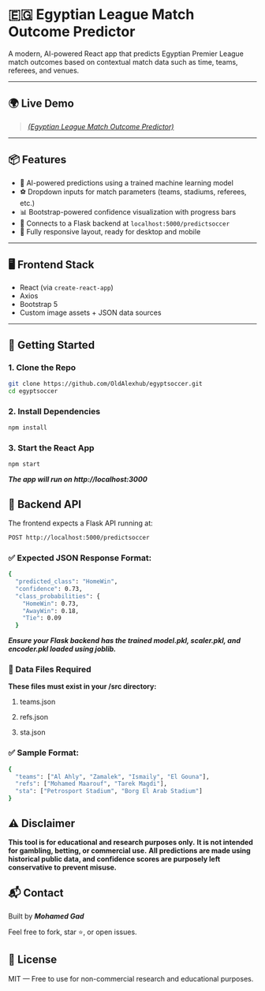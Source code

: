 # 🇪🇬 Egyptian League Match Outcome Predictor

A modern, AI-powered React app that predicts Egyptian Premier League match outcomes based on contextual match data such as time, teams, referees, and venues.

---

## 🌍 Live Demo

> [_(Egyptian League Match Outcome Predictor)_](https://egyptsoccer.onrender.com)

---

## 📦 Features

- 🧠 AI-powered predictions using a trained machine learning model
- ⚽ Dropdown inputs for match parameters (teams, stadiums, referees, etc.)
- 📊 Bootstrap-powered confidence visualization with progress bars
- 📡 Connects to a Flask backend at `localhost:5000/predictsoccer`
- 📱 Fully responsive layout, ready for desktop and mobile

---

## 🖥️ Frontend Stack

- React (via `create-react-app`)
- Axios
- Bootstrap 5
- Custom image assets + JSON data sources

---

## 🚀 Getting Started

### 1. Clone the Repo

```bash
git clone https://github.com/OldAlexhub/egyptsoccer.git
cd egyptsoccer
```

### 2. Install Dependencies

```bash
npm install
```

### 3. Start the React App

```bash
npm start
```

**_The app will run on http://localhost:3000_**

## 🧠 Backend API

The frontend expects a Flask API running at:

```bash
POST http://localhost:5000/predictsoccer
```

### ✅ Expected JSON Response Format:

```bash
{
  "predicted_class": "HomeWin",
  "confidence": 0.73,
  "class_probabilities": {
    "HomeWin": 0.73,
    "AwayWin": 0.18,
    "Tie": 0.09
  }
```

**_Ensure your Flask backend has the trained model.pkl, scaler.pkl, and encoder.pkl loaded using joblib._**

### 📁 Data Files Required

**These files must exist in your /src directory:**

1. teams.json

2. refs.json

3. sta.json

### ✅ Sample Format:

```bash
{
  "teams": ["Al Ahly", "Zamalek", "Ismaily", "El Gouna"],
  "refs": ["Mohamed Maarouf", "Tarek Magdi"],
  "sta": ["Petrosport Stadium", "Borg El Arab Stadium"]
}
```

## ⚠️ Disclaimer

**This tool is for educational and research purposes only.**
**It is not intended for gambling, betting, or commercial use.**
**All predictions are made using historical public data, and confidence scores are purposely left conservative to prevent misuse.**

## 📬 Contact

Built by **_Mohamed Gad_**

Feel free to fork, star ⭐, or open issues.

## 🪪 License

MIT — Free to use for non-commercial research and educational purposes.
